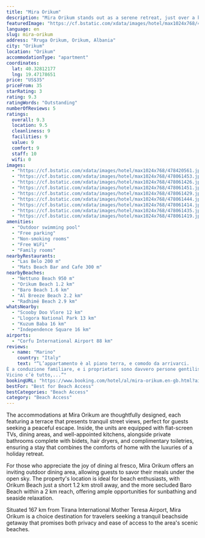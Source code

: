 ```yaml
---
title: "Mira Orikum"
description: "Mira Orikum stands out as a serene retreat, just over a kilometer from the pristine sands of Nettuno Beach, offering guests a blend of comfort and convenience with its air-conditioned accommodations that boast private balconies and complimentary WiFi."
featuredImage: "https://cf.bstatic.com/xdata/images/hotel/max1024x768/478420561.jpg?k=5336e5a817adcdb42f2d013061e43982edb4dd60750e6a34a1083066db4a04d2&o=&hp=1"
language: en
slug: mira-orikum
address: "Rruga Orikum, Orikum, Albania"
city: "Orikum"
location: "Orikum"
accommodationType: "apartment"
coordinates:
  lat: 40.32812177
  lng: 19.47178651
price: "US$35"
priceFrom: 35
starRating: 3
rating: 9.3
ratingWords: "Outstanding"
numberOfReviews: 5
ratings:
  overall: 9.3
  location: 9.5
  cleanliness: 9
  facilities: 9
  value: 9
  comfort: 9
  staff: 10
  wifi: 0
images:
  - "https://cf.bstatic.com/xdata/images/hotel/max1024x768/478420561.jpg?k=5336e5a817adcdb42f2d013061e43982edb4dd60750e6a34a1083066db4a04d2&o=&hp=1"
  - "https://cf.bstatic.com/xdata/images/hotel/max1024x768/478061453.jpg?k=0851bed5a70355bdee11f9b168e9136da3d58429332cf7d4944d40186f419aad&o=&hp=1"
  - "https://cf.bstatic.com/xdata/images/hotel/max1024x768/478061426.jpg?k=63734f59471b19ded006f81f2b76bc74d929047e8b27c5ac2eb6647d7a4b6f37&o=&hp=1"
  - "https://cf.bstatic.com/xdata/images/hotel/max1024x768/478061451.jpg?k=65a64621759c6b94adc7c2e431defe937c96f286b94f5278a484b9b8da57a241&o=&hp=1"
  - "https://cf.bstatic.com/xdata/images/hotel/max1024x768/478061429.jpg?k=eca1b553c97a39060bec887b182253f8a73ac023e433b35958b01856571530e6&o=&hp=1"
  - "https://cf.bstatic.com/xdata/images/hotel/max1024x768/478061444.jpg?k=e18e15739fd1c7b07f4726f8da6ca3dae7b69d7a068242f14fc725434b215712&o=&hp=1"
  - "https://cf.bstatic.com/xdata/images/hotel/max1024x768/478061414.jpg?k=21c26718f449ee7be58a8d3fdf83cb59412c723431f0390f9792adad74c2a5db&o=&hp=1"
  - "https://cf.bstatic.com/xdata/images/hotel/max1024x768/478061435.jpg?k=1f290c47a8762cbf22068c9fe025a05e035af64813ca31b9c0b12bb949bb1573&o=&hp=1"
  - "https://cf.bstatic.com/xdata/images/hotel/max1024x768/478061419.jpg?k=59582b360cc44099ffafb9e4b99e3748696e4b5d6840f8a864f89c4b74d0acf6&o=&hp=1"
amenities:
  - "Outdoor swimming pool"
  - "Free parking"
  - "Non-smoking rooms"
  - "Free WiFi"
  - "Family rooms"
nearbyRestaurants:
  - "Las Belo 200 m"
  - "Mats Beach Bar and Cafe 300 m"
nearbyBeaches:
  - "Nettuno Beach 950 m"
  - "Orikum Beach 1.2 km"
  - "Baro Beach 1.6 km"
  - "Al Breeze Beach 2.2 km"
  - "Radhimë Beach 2.9 km"
whatsNearby:
  - "Scooby Doo Vlore 12 km"
  - "Llogora National Park 13 km"
  - "Kuzum Baba 16 km"
  - "Independence Square 16 km"
airports:
  - "Corfu International Airport 88 km"
reviews:
  - name: "Marino"
    country: "Italy"
    text: "“L’appartamento è al piano terra, e comodo da arrivarci.
È a conduzione familiare, e i proprietari sono davvero persone gentilissime, parlano benissimo l’italiano e ci hanno mostrato proprio una grande voglia di farci stare bene.
Vicino c’è tutto,...”"
bookingURL: "https://www.booking.com/hotel/al/mira-orikum.en-gb.html?aid=8035640"
bestFor: "Best for Beach Access"
bestCategories: "Beach Access"
category: "Beach Access"
---
```


The accommodations at Mira Orikum are thoughtfully designed, each featuring a terrace that presents tranquil street views, perfect for guests seeking a peaceful escape. Inside, the units are equipped with flat-screen TVs, dining areas, and well-appointed kitchens, alongside private bathrooms complete with bidets, hair dryers, and complimentary toiletries, ensuring a stay that combines the comforts of home with the luxuries of a holiday retreat.

For those who appreciate the joy of dining al fresco, Mira Orikum offers an inviting outdoor dining area, allowing guests to savor their meals under the open sky. The property's location is ideal for beach enthusiasts, with Orikum Beach just a short 1.2 km stroll away, and the more secluded Baro Beach within a 2 km reach, offering ample opportunities for sunbathing and seaside relaxation.

Situated 167 km from Tirana International Mother Teresa Airport, Mira Orikum is a choice destination for travelers seeking a tranquil beachside getaway that promises both privacy and ease of access to the area's scenic beaches.